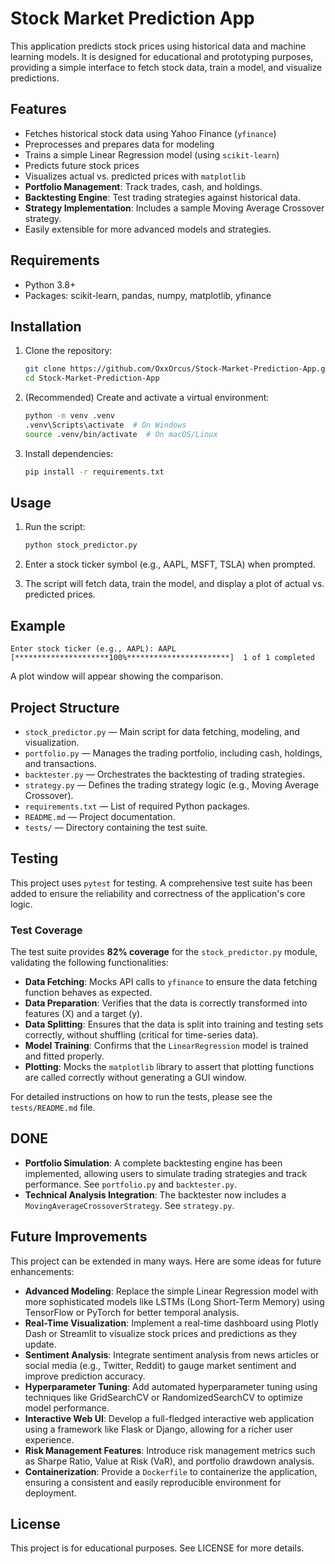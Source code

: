 # Stock Market Prediction App

This application predicts stock prices using historical data and machine learning models. It is designed for educational and prototyping purposes, providing a simple interface to fetch stock data, train a model, and visualize predictions.

## Features

- Fetches historical stock data using Yahoo Finance (`yfinance`)
- Preprocesses and prepares data for modeling
- Trains a simple Linear Regression model (using `scikit-learn`)
- Predicts future stock prices
- Visualizes actual vs. predicted prices with `matplotlib`
- **Portfolio Management**: Track trades, cash, and holdings.
- **Backtesting Engine**: Test trading strategies against historical data.
- **Strategy Implementation**: Includes a sample Moving Average Crossover strategy.
- Easily extensible for more advanced models and strategies.

## Requirements

- Python 3.8+
- Packages: scikit-learn, pandas, numpy, matplotlib, yfinance

## Installation

1. Clone the repository:

   ```bash
   git clone https://github.com/OxxOrcus/Stock-Market-Prediction-App.git
   cd Stock-Market-Prediction-App
   ```

2. (Recommended) Create and activate a virtual environment:

   ```bash
   python -m venv .venv
   .venv\Scripts\activate  # On Windows
   source .venv/bin/activate  # On macOS/Linux
   ```

3. Install dependencies:

   ```bash
   pip install -r requirements.txt
   ```

## Usage

1. Run the script:

   ```bash
   python stock_predictor.py
   ```

2. Enter a stock ticker symbol (e.g., AAPL, MSFT, TSLA) when prompted.
3. The script will fetch data, train the model, and display a plot of actual vs. predicted prices.

## Example

```
Enter stock ticker (e.g., AAPL): AAPL
[*********************100%***********************]  1 of 1 completed
```

A plot window will appear showing the comparison.

## Project Structure

- `stock_predictor.py` — Main script for data fetching, modeling, and visualization.
- `portfolio.py` — Manages the trading portfolio, including cash, holdings, and transactions.
- `backtester.py` — Orchestrates the backtesting of trading strategies.
- `strategy.py` — Defines the trading strategy logic (e.g., Moving Average Crossover).
- `requirements.txt` — List of required Python packages.
- `README.md` — Project documentation.
- `tests/` — Directory containing the test suite.

## Testing

This project uses `pytest` for testing. A comprehensive test suite has been added to ensure the reliability and correctness of the application's core logic.

### Test Coverage

The test suite provides **82% coverage** for the `stock_predictor.py` module, validating the following functionalities:
- **Data Fetching**: Mocks API calls to `yfinance` to ensure the data fetching function behaves as expected.
- **Data Preparation**: Verifies that the data is correctly transformed into features (X) and a target (y).
- **Data Splitting**: Ensures that the data is split into training and testing sets correctly, without shuffling (critical for time-series data).
- **Model Training**: Confirms that the `LinearRegression` model is trained and fitted properly.
- **Plotting**: Mocks the `matplotlib` library to assert that plotting functions are called correctly without generating a GUI window.

For detailed instructions on how to run the tests, please see the `tests/README.md` file.

## DONE

- **Portfolio Simulation**: A complete backtesting engine has been implemented, allowing users to simulate trading strategies and track performance. See `portfolio.py` and `backtester.py`.
- **Technical Analysis Integration**: The backtester now includes a `MovingAverageCrossoverStrategy`. See `strategy.py`.

## Future Improvements

This project can be extended in many ways. Here are some ideas for future enhancements:

- **Advanced Modeling**: Replace the simple Linear Regression model with more sophisticated models like LSTMs (Long Short-Term Memory) using TensorFlow or PyTorch for better temporal analysis.
- **Real-Time Visualization**: Implement a real-time dashboard using Plotly Dash or Streamlit to visualize stock prices and predictions as they update.
- **Sentiment Analysis**: Integrate sentiment analysis from news articles or social media (e.g., Twitter, Reddit) to gauge market sentiment and improve prediction accuracy.
- **Hyperparameter Tuning**: Add automated hyperparameter tuning using techniques like GridSearchCV or RandomizedSearchCV to optimize model performance.
- **Interactive Web UI**: Develop a full-fledged interactive web application using a framework like Flask or Django, allowing for a richer user experience.
- **Risk Management Features**: Introduce risk management metrics such as Sharpe Ratio, Value at Risk (VaR), and portfolio drawdown analysis.
- **Containerization**: Provide a `Dockerfile` to containerize the application, ensuring a consistent and easily reproducible environment for deployment.

## License

This project is for educational purposes. See LICENSE for more details.
